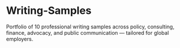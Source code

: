 # Writing-Samples
Portfolio of 10 professional writing samples across policy, consulting, finance, advocacy, and public communication — tailored for global employers.
